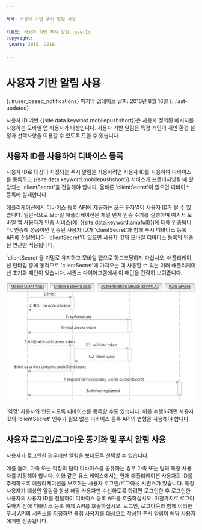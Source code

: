 ```yaml
---

제목: 사용자 기반 푸시 알림 사용

키워드: 사용자 기반 푸시 알림, userId
copyright:
 years: 2015, 2016

---
```


# 사용자 기반 알림 사용
{: #user_based_notifications}
마지막 업데이트 날짜: 2016년 8월 16일
{: .last-updated}

사용자 ID 기반 {{site.data.keyword.mobilepushshort}}은 사용자 정의된 메시지를 사용하는 모바일 앱 사용자가 대상입니다. 사용자 기반 알림은 특정 개인이 개인 환경 설정과 선택사항을 이용할 수 있도록 도울 수 있습니다.   

## 사용자 ID를 사용하여 디바이스 등록
사용자 ID로 대상이 지정되는 푸시 알림을 사용하려면 사용자 ID를 사용하여 디바이스를 등록하고 {{site.data.keyword.mobilepushshort}} 서비스가 프로비저닝될 때 할당되는 'clientSecret'을 전달해야 합니다. 올바른 'clientSecret'이 없으면 디바이스 등록에 실패합니다.   

애플리케이션에서 디바이스 등록 API에 제공하는 모든 문자열이 사용자 ID가 될 수 있습니다. 일반적으로 모바일 애플리케이션은 제일 먼저 인증 주기를 실행하며 여기서 모바일 앱 사용자가 인증 서비스(예: [{{site.data.keyword.amafull}}](https://console.ng.bluemix.net/docs/services/mobileaccess/index.html))에 대해 인증됩니다. 인증에 성공하면 인증된 사용자 ID가 'clientSecret'과 함께 푸시 디바이스 등록 API에 전달됩니다. 'clientSecret'이 있으면 사용자 ID와 모바일 디바이스 등록의 인증된 연관만 적용됩니다. 

'clientSecret'을 기밀로 유지하고 모바일 앱으로 하드코딩하지 마십시오. 애플리케이션 런타임 중에 동적으로 'clientSecret'에 가져오는 데 사용할 수 있는 여러 애플리케이션 초기화 패턴이 있습니다. 시퀀스 다이어그램에서 이 패턴을 간략히 보여줍니다. 

![Enable_Push](images/init_client_secret.jpg) 

'익명' 사용자와 연관되도록 디바이스를 등록할 수도 있습니다. 이를 수행하려면 사용자 ID와 'clientSecret' 인수가 필요 없는 디바이스 등록 API의 변형을 사용해야 합니다.    

## 사용자 로그인/로그아웃 동기화 및 푸시 알림 사용 

사용자가 로그인한 경우에만 알림을 보내도록 선택할 수 있습니다.  

예를 들어, 가족 또는 직장의 팀이 디바이스를 공유하는 경우 가족 또는 팀의 특정 사용자를 지정해야 합니다. 이와 같은 유스 케이스에서는 현재 애플리케이션 사용자의 ID를 추적하도록 애플리케이션을 보호하는 사용자 로그인/로그아웃 시퀀스가 있습니다. 특정 사용자가 대상인 알림을 항상 해당 사용자만 수신하도록 하려면 로그인한 후 로그인한 사용자의 사용자 ID를 전달하여 디바이스 등록 API를 호출하십시오. 마찬가지로 로그아웃하기 전에 디바이스 등록 해제 API를 호출하십시오. 로그인, 로그아웃과 함께 이러한 푸시 API의 시퀀스를 지정하면 특정 사용자를 대상으로 작성된 푸시 알림이 해당 사용자에게만 전송됩니다. 
